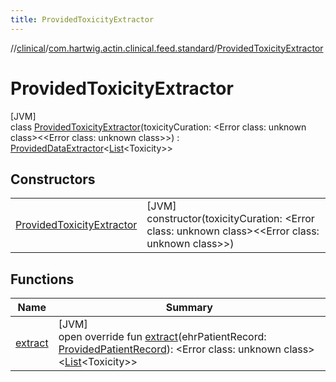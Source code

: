 ```yaml
---
title: ProvidedToxicityExtractor
---
```

//[clinical](../../../index.html)/[com.hartwig.actin.clinical.feed.standard](../index.html)/[ProvidedToxicityExtractor](index.html)



# ProvidedToxicityExtractor



[JVM]\
class [ProvidedToxicityExtractor](index.html)(toxicityCuration: &lt;Error class: unknown class&gt;&lt;&lt;Error class: unknown class&gt;&gt;) : [ProvidedDataExtractor](../-provided-data-extractor/index.html)&lt;[List](https://kotlinlang.org/api/latest/jvm/stdlib/kotlin.collections/-list/index.html)&lt;Toxicity&gt;&gt;



## Constructors


| | |
|---|---|
| [ProvidedToxicityExtractor](-provided-toxicity-extractor.html) | [JVM]<br>constructor(toxicityCuration: &lt;Error class: unknown class&gt;&lt;&lt;Error class: unknown class&gt;&gt;) |


## Functions


| Name | Summary |
|---|---|
| [extract](extract.html) | [JVM]<br>open override fun [extract](extract.html)(ehrPatientRecord: [ProvidedPatientRecord](../-provided-patient-record/index.html)): &lt;Error class: unknown class&gt;&lt;[List](https://kotlinlang.org/api/latest/jvm/stdlib/kotlin.collections/-list/index.html)&lt;Toxicity&gt;&gt; |

